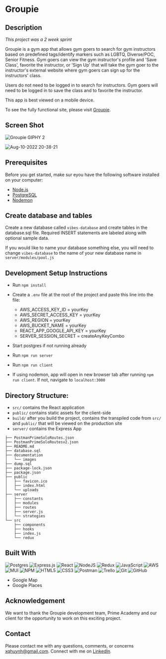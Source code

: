 
# Groupie

## Description

_This project was a 2 week sprint_

Groupie is a gym app that allows gym goers to search for gym instructors based on predefined tags/identify markers such as LGBTQ, Diverse/POC, Senior Fitness. Gym goers can view the gym instructor's profile and 'Save Class', favorite the instructor, or 'Sign Up' that will take the gym goer to the instructor's external website where gym goers can sign up for the instructors' class. 

Users do not need to be logged in to search for instructors. Gym goers will need to be logged in to save the class and to favorite the instructor.

This app is best viewed on a mobile device.

To see the fully functional site, please visit [Groupie](https://dry-crag-81755.herokuapp.com/#/home).

## Screen Shot

![Groupie GIPHY 2](https://user-images.githubusercontent.com/109628257/184051065-a5c34384-5bd3-4b95-a5ab-d0f11d422175.gif)

![Aug-10-2022 20-38-21](https://user-images.githubusercontent.com/109628257/184050698-3287640d-ca6a-4409-b7fe-f42448ea25c7.gif)

## Prerequisites

Before you get started, make sur eyou have the following software installed on your computer:

- [Node.js](https://nodejs.org/en/)
- [PostgreSQL](https://www.postgresql.org/)
- [Nodemon](https://nodemon.io/)

## Create database and tables

Create a new database called `vibes-database` and create tables in the database.sql file. Required INSERT statements are labeled along with optional sample data.

If you would like to name your database something else, you will need to change `vibes-database` to the name of your new database name in `server/modules/pool.js`

## Development Setup Instructions

- Run `npm install`
- Create a `.env` file at the root of the project and paste this line into the file:
    - AWS_ACCESS_KEY_ID = yourKey
    - AWS_SECRET_ACCESS_KEY = yourKey
    - AWS_REGION = yourKey
    - AWS_BUCKET_NAME = yourKey
    - REACT_APP_GOOGLE_API_KEY = yourKey
    - SERVER_SESSION_SECRET = createAnyKeyCombo
    
- Start postgres if not running already 
- Run `npm run server`
- Run `npm run client`
- If using nodemon, app will open in new browser tab after running `npm run client`. If not, navigate to `localhost:3000`


## Directory Structure:

- `src/` contains the React application
- `public/` contains static assets for the client-side
- `build/` after you build the project, contains the transpiled code from `src/` and `public/` that will be viewed on the production site
- `server/` contains the Express App

```
├── PostmanPrimeSoloRoutes.json
├── PostmanPrimeSoloRoutesv2.json
├── README.md
├── database.sql
├── documentation
│   └── images
├── dump.sql
├── package-lock.json
├── package.json
├── public
│   ├── favicon.ico
│   ├── index.html
│   └── uploads
├── server
│   ├── constants
│   ├── modules
│   ├── routes
│   ├── server.js
│   └── strategies
└── src
    ├── components
    ├── hooks
    ├── index.js
    └── redux
```


## Built With

![Postgres](https://img.shields.io/badge/postgres-%23316192.svg?style=for-the-badge&logo=postgresql&logoColor=white)
![Express.js](https://img.shields.io/badge/express.js-%23404d59.svg?style=for-the-badge&logo=express&logoColor=%2361DAFB)
![React](https://img.shields.io/badge/react-%2320232a.svg?style=for-the-badge&logo=react&logoColor=%2361DAFB)
![NodeJS](https://img.shields.io/badge/node.js-6DA55F?style=for-the-badge&logo=node.js&logoColor=white)
![Redux](https://img.shields.io/badge/redux-%23593d88.svg?style=for-the-badge&logo=redux&logoColor=white)
![JavaScript](https://img.shields.io/badge/javascript-%23323330.svg?style=for-the-badge&logo=javascript&logoColor=%23F7DF1E)
![AWS](https://img.shields.io/badge/AWS-%23FF9900.svg?style=for-the-badge&logo=amazon-aws&logoColor=white)
![MUI](https://img.shields.io/badge/MUI-%230081CB.svg?style=for-the-badge&logo=mui&logoColor=white)
![NPM](https://img.shields.io/badge/NPM-%23000000.svg?style=for-the-badge&logo=npm&logoColor=white)
![HTML5](https://img.shields.io/badge/html5-%23E34F26.svg?style=for-the-badge&logo=html5&logoColor=white)
![CSS3](https://img.shields.io/badge/css3-%231572B6.svg?style=for-the-badge&logo=css3&logoColor=white)
![Postman](https://img.shields.io/badge/Postman-FF6C37?style=for-the-badge&logo=postman&logoColor=white)
![Trello](https://img.shields.io/badge/Trello-%23026AA7.svg?style=for-the-badge&logo=Trello&logoColor=white)
![Git](https://img.shields.io/badge/git-%23F05033.svg?style=for-the-badge&logo=git&logoColor=white)
![GitHub](https://img.shields.io/badge/github-%23121011.svg?style=for-the-badge&logo=github&logoColor=white)

- Google Map
- Google Places

## Acknowledgement

We want to thank the Groupie development team, Prime Academy and our client for the opportunity to work on this exciting project. 

## Contact

Please contact me with any questions, comments, or concerns [xqhuynh@gmail.com](xqhuynh@gmail.com).
Connect with me on [LinkedIn](www.linkedin.com/in/savon-huynh).

